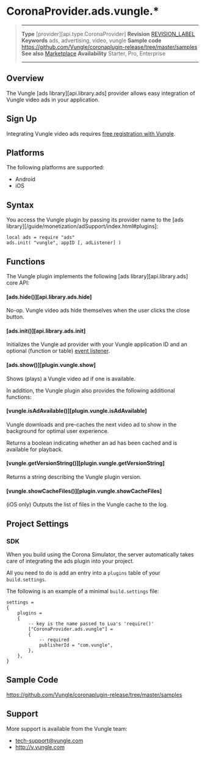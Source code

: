 # CoronaProvider.ads.vungle.*

> --------------------- ------------------------------------------------------------------------------------------
> __Type__              [provider][api.type.CoronaProvider]
> __Revision__          [REVISION_LABEL](REVISION_URL)
> __Keywords__          ads, advertising, video, vungle
> __Sample code__       <https://github.com/Vungle/coronaplugin-release/tree/master/samples>
> __See also__          [Marketplace](http://www.coronalabs.com/resources/plugins/)
> __Availability__      Starter, Pro, Enterprise
> --------------------- ------------------------------------------------------------------------------------------

## Overview

The Vungle [ads library][api.library.ads] provider allows easy integration of Vungle video ads in your application.

## Sign Up

Integrating Vungle video ads requires [free registration with Vungle](https://v.vungle.com/dashboard/signup).

## Platforms

The following platforms are supported:

* Android
* iOS

## Syntax

You access the Vungle plugin by passing its provider name to the [ads library][/guide/monetization/adSupport/index.html#plugins]:

	local ads = require "ads"
	ads.init( "vungle", appID [, adListener] )

## Functions

The Vungle plugin implements the following [ads library][api.library.ads] core API:

#### [ads.hide()][api.library.ads.hide]

No-op.  Vungle video ads hide themselves when the user clicks the close button.

#### [ads.init()][api.library.ads.init]

Initializes the Vungle ad provider with your Vungle application ID and an optional (function or table) 
[event listener](http://developer.coronalabs.com/content/events-and-listeners).

#### [ads.show()][plugin.vungle.show]

Shows (plays) a Vungle video ad if one is available.


In addition, the Vungle plugin also provides the following additional functions:

#### [vungle.isAdAvailable()][plugin.vungle.isAdAvailable]

Vungle downloads and pre-caches the next video ad to show in the background for optimal user experience.  

Returns a boolean indicating whether an ad has been cached and is available for playback.

#### [vungle.getVersionString()][plugin.vungle.getVersionString]

Returns a string describing the Vungle plugin version.

#### [vungle.showCacheFiles()][plugin.vungle.showCacheFiles]

(iOS only) Outputs the list of files in the Vungle cache to the log.

## Project Settings

### SDK


When you build using the Corona Simulator, the server automatically takes care of integrating the ads plugin into your project.

All you need to do is add an entry into a `plugins` table of your `build.settings`.  

The following is an example of a minimal `build.settings` file:

``````
settings =
{
	plugins =
	{
		-- key is the name passed to Lua's 'require()'
		["CoronaProvider.ads.vungle"] =
		{
			-- required
			publisherId = "com.vungle",
		},
	},		
}
``````

## Sample Code

<https://github.com/Vungle/coronaplugin-release/tree/master/samples>

## Support

More support is available from the Vungle team:

* <tech-support@vungle.com>
* <http://v.vungle.com>